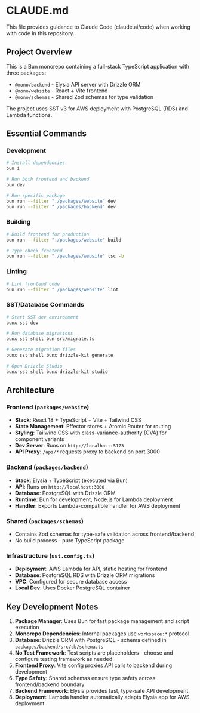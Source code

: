 # CLAUDE.md

This file provides guidance to Claude Code (claude.ai/code) when working with code in this repository.

## Project Overview

This is a Bun monorepo containing a full-stack TypeScript application with three packages:
- `@mono/backend` - Elysia API server with Drizzle ORM
- `@mono/website` - React + Vite frontend  
- `@mono/schemas` - Shared Zod schemas for type validation

The project uses SST v3 for AWS deployment with PostgreSQL (RDS) and Lambda functions.

## Essential Commands

### Development
```bash
# Install dependencies
bun i

# Run both frontend and backend
bun dev

# Run specific package
bun run --filter "./packages/website" dev
bun run --filter "./packages/backend" dev
```

### Building
```bash
# Build frontend for production
bun run --filter "./packages/website" build

# Type check frontend
bun run --filter "./packages/website" tsc -b
```

### Linting
```bash
# Lint frontend code
bun run --filter "./packages/website" lint
```

### SST/Database Commands
```bash
# Start SST dev environment
bunx sst dev

# Run database migrations
bunx sst shell bun src/migrate.ts

# Generate migration files
bunx sst shell bunx drizzle-kit generate

# Open Drizzle Studio
bunx sst shell bunx drizzle-kit studio
```

## Architecture

### Frontend (`packages/website`)
- **Stack**: React 18 + TypeScript + Vite + Tailwind CSS
- **State Management**: Effector stores + Atomic Router for routing
- **Styling**: Tailwind CSS with class-variance-authority (CVA) for component variants
- **Dev Server**: Runs on `http://localhost:5173`
- **API Proxy**: `/api/*` requests proxy to backend on port 3000

### Backend (`packages/backend`)
- **Stack**: Elysia + TypeScript (executed via Bun)
- **API**: Runs on `http://localhost:3000`
- **Database**: PostgreSQL with Drizzle ORM
- **Runtime**: Bun for development, Node.js for Lambda deployment
- **Handler**: Exports Lambda-compatible handler for AWS deployment

### Shared (`packages/schemas`)
- Contains Zod schemas for type-safe validation across frontend/backend
- No build process - pure TypeScript package

### Infrastructure (`sst.config.ts`)
- **Deployment**: AWS Lambda for API, static hosting for frontend
- **Database**: PostgreSQL RDS with Drizzle ORM migrations
- **VPC**: Configured for secure database access
- **Local Dev**: Uses Docker PostgreSQL container

## Key Development Notes

1. **Package Manager**: Uses Bun for fast package management and script execution
2. **Monorepo Dependencies**: Internal packages use `workspace:*` protocol
3. **Database**: Drizzle ORM with PostgreSQL - schema defined in `packages/backend/src/db/schema.ts`
4. **No Test Framework**: Test scripts are placeholders - choose and configure testing framework as needed
5. **Frontend Proxy**: Vite config proxies API calls to backend during development
6. **Type Safety**: Shared schemas ensure type safety across frontend/backend boundary
7. **Backend Framework**: Elysia provides fast, type-safe API development
8. **Deployment**: Lambda handler automatically adapts Elysia app for AWS deployment